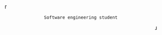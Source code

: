 <div align="justify">

  <p align="left"><strong><samp>「</samp></strong></p>
    <p align="center">
      <samp>
         Software engineering student
      </samp>
    </p>
  <p align="right"><strong><samp>」</samp></strong></p>


</div>
